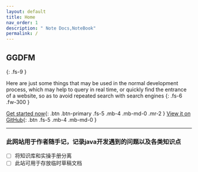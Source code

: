 ```yaml
---
layout: default
title: Home
nav_order: 1
description: " Note Docs,NoteBook"
permalink: /
---
```



## GGDFM
{: .fs-9 }

 Here are just some things that may be used in the normal development process, which may help to query in real time, or quickly find the entrance of a website, so as to avoid repeated search with search engines 
{: .fs-6 .fw-300 }

[Get started now](#getting-started){: .btn .btn-primary .fs-5 .mb-4 .mb-md-0 .mr-2 } [View it on GitHub](https://github.com/just-the-docs/just-the-docs){: .btn .fs-5 .mb-4 .mb-md-0 }

---


### 此网站用于作者随手记，记录java开发遇到的问题以及各类知识点

- [ ] 将知识库和实操手册分离
- [ ] 此站可用于存放临时草稿文档
